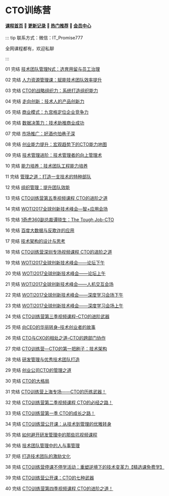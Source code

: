 # CTO训练营

#### [**课程首页**](../../README.md) 💖 [**更新记录**](./gxjl-2023.md) 💖 [**热门推荐**](./rmtj.md) 💖 [**会员中心**](./vip.md)

::: tip
联系方式：微信：IT_Promise777

全网课程都有，欢迎私聊

 

:::

01 完结 [技术团队管理N式：选育用留与员工治理](https://edu.51cto.com/course/26416.html)

02 完结 [人力资源管理课：赋能技术团队效率提升](https://edu.51cto.com/course/26415.html)

03 完结 [CTO的战略组织力：系统打造组织能力](https://edu.51cto.com/course/26414.html)

04 完结 [走向创新：技术人的产品创新力](https://edu.51cto.com/course/26368.html)

05 完结 [商业模式：九宫格定位企业竞争力](https://edu.51cto.com/course/26360.html)

06 完结 [数据决策力：技术助推商业成功](https://edu.51cto.com/course/26359.html)

07 完结 [市场推广：好酒也怕巷子深](https://edu.51cto.com/course/26358.html)

08 完结 [创业能力提升：宏观趋势下的CTO能力地图](https://edu.51cto.com/course/26357.html)

09 完结 [技术管理进阶：技术管理者的向上管理术](https://edu.51cto.com/course/26348.html)

10 完结 [能力培养：技术团队工程能力培养](https://edu.51cto.com/course/26347.html)

11 完结 [管理之道：打造一支技术的特种部队](https://edu.51cto.com/course/26346.html)

12 完结 [组织管理：提升团队效能](https://edu.51cto.com/course/26345.html)

13 完结 [CTO训练营第五季视频课程 CTO的进阶之道](https://edu.51cto.com/course/13624.html)

14 完结 [WOTI2017全球创新技术峰会—智+应用会场](https://edu.51cto.com/course/10880.html)

15 完结 [1奇虎360副总裁谭晓生：The Tough Job-CTO](https://edu.51cto.com/course/11377.html)

16 完结 [百度大数据与反欺诈的应用](https://edu.51cto.com/course/11394.html)

17 完结 [技术架构的设计与思考](https://edu.51cto.com/course/11395.html)

18 完结 [CTO训练营深圳专场视频课程 CTO的进阶之道](https://edu.51cto.com/course/12319.html)

19 完结 [WOTI2017全球创新技术峰会——论坛下午](https://edu.51cto.com/course/10857.html)

20 完结 [WOTI2017全球创新技术峰会——论坛上午](https://edu.51cto.com/course/10858.html)

21 完结 [WOTI2017全球创新技术峰会——人机交互会场](https://edu.51cto.com/course/10856.html)

22 完结 [WOTI2017全球创新技术峰会——深度学习会场下午](https://edu.51cto.com/course/10855.html)

23 完结 [WOTI2017全球创新技术峰会——深度学习会场上午](https://edu.51cto.com/course/10854.html)

24 完结 [CTO训练营第三季视频课程–CTO的进阶武器](https://edu.51cto.com/course/9152.html)

25 完结 [向CEO的华丽转身–技术创业者的故事](https://edu.51cto.com/course/8224.html)

26 完结 [CTO与CXO的相处之道–CTO的跨部门协作](https://edu.51cto.com/course/8223.html)

27 完结 [CTO训练营—CTO的第一把刷子：技术架构](https://edu.51cto.com/course/8221.html)

28 完结 [研发管理与优秀技术团队打造](https://edu.51cto.com/course/8212.html)

29 完结 [创业公司CTO的管理之道](https://edu.51cto.com/course/8207.html)

30 完结 [CTO的大格局](https://edu.51cto.com/course/8206.html)

31 完结 [CTO训练营上海专场——CTO的历练武器！](https://edu.51cto.com/course/7340.html)

32 完结 [CTO训练营第二季视频课程 CTO的必经之路！](https://edu.51cto.com/course/7181.html)

33 完结 [CTO训练营第一季 CTO的成长之路！](https://edu.51cto.com/course/5770.html)

34 完结 [CTO训练营公开课：从技术到管理的优雅转身](https://edu.51cto.com/course/5615.html)

35 完结 [如何避开研发管理中的那些坑视频课程](https://edu.51cto.com/course/20186.html)

36 完结 [技术团队管理中的人与事管理](https://edu.51cto.com/course/21555.html)

37 完结 [打造技术团队的激励文化](https://edu.51cto.com/course/21556.html)

38 完结 [CTO训练营停课不停学活动：重塑逆境下的技术变革力【精选课免费学】](https://edu.51cto.com/course/21671.html)

39 完结 [CTO训练营公开课：CTO的七种武器](https://edu.51cto.com/course/22031.html)

40 完结 [CTO训练营第四季视频课程 CTO的进阶之道！](https://edu.51cto.com/course/11918.html)